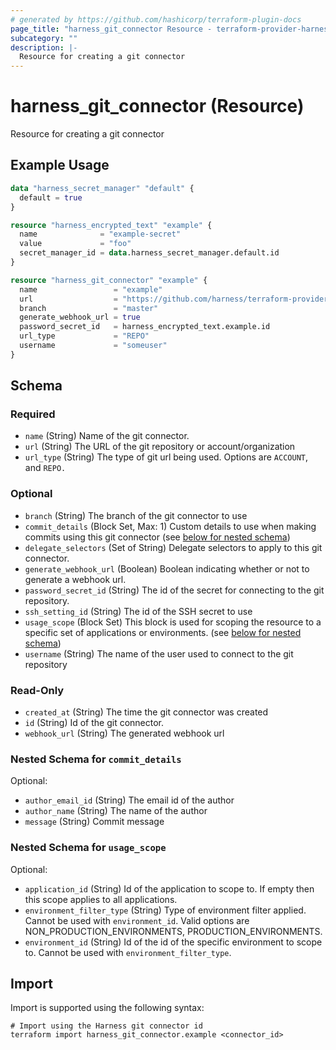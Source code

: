 ```yaml
---
# generated by https://github.com/hashicorp/terraform-plugin-docs
page_title: "harness_git_connector Resource - terraform-provider-harness"
subcategory: ""
description: |-
  Resource for creating a git connector
---
```


# harness_git_connector (Resource)

Resource for creating a git connector

## Example Usage

```terraform
data "harness_secret_manager" "default" {
  default = true
}

resource "harness_encrypted_text" "example" {
  name              = "example-secret"
  value             = "foo"
  secret_manager_id = data.harness_secret_manager.default.id
}

resource "harness_git_connector" "example" {
  name                 = "example"
  url                  = "https://github.com/harness/terraform-provider-harness"
  branch               = "master"
  generate_webhook_url = true
  password_secret_id   = harness_encrypted_text.example.id
  url_type             = "REPO"
  username             = "someuser"
}
```

<!-- schema generated by tfplugindocs -->
## Schema

### Required

- `name` (String) Name of the git connector.
- `url` (String) The URL of the git repository or account/organization
- `url_type` (String) The type of git url being used. Options are `ACCOUNT`, and `REPO.`

### Optional

- `branch` (String) The branch of the git connector to use
- `commit_details` (Block Set, Max: 1) Custom details to use when making commits using this git connector (see [below for nested schema](#nestedblock--commit_details))
- `delegate_selectors` (Set of String) Delegate selectors to apply to this git connector.
- `generate_webhook_url` (Boolean) Boolean indicating whether or not to generate a webhook url.
- `password_secret_id` (String) The id of the secret for connecting to the git repository.
- `ssh_setting_id` (String) The id of the SSH secret to use
- `usage_scope` (Block Set) This block is used for scoping the resource to a specific set of applications or environments. (see [below for nested schema](#nestedblock--usage_scope))
- `username` (String) The name of the user used to connect to the git repository

### Read-Only

- `created_at` (String) The time the git connector was created
- `id` (String) Id of the git connector.
- `webhook_url` (String) The generated webhook url

<a id="nestedblock--commit_details"></a>
### Nested Schema for `commit_details`

Optional:

- `author_email_id` (String) The email id of the author
- `author_name` (String) The name of the author
- `message` (String) Commit message


<a id="nestedblock--usage_scope"></a>
### Nested Schema for `usage_scope`

Optional:

- `application_id` (String) Id of the application to scope to. If empty then this scope applies to all applications.
- `environment_filter_type` (String) Type of environment filter applied. Cannot be used with `environment_id`. Valid options are NON_PRODUCTION_ENVIRONMENTS, PRODUCTION_ENVIRONMENTS.
- `environment_id` (String) Id of the id of the specific environment to scope to. Cannot be used with `environment_filter_type`.

## Import

Import is supported using the following syntax:

```shell
# Import using the Harness git connector id
terraform import harness_git_connector.example <connector_id>
```

